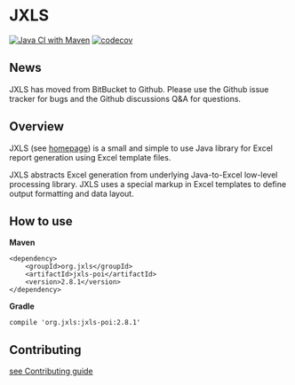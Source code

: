 # JXLS

[![Java CI with Maven](https://github.com/jxlsteam/jxls/workflows/Java%20CI%20with%20Maven/badge.svg)](https://github.com/jxlsteam/jxls/actions?query=workflow%3A%22Java+CI+with+Maven%22) [![codecov](https://codecov.io/gh/jxlsteam/jxls/branch/master/graph/badge.svg)](https://codecov.io/gh/jxlsteam/jxls)

## News

JXLS has moved from BitBucket to Github. Please use the Github issue tracker for bugs and the Github discussions Q&A for questions.

## Overview

JXLS (see [homepage](http://jxls.sourceforge.net/)) is a small and simple to use Java library for Excel report generation using Excel template files.

JXLS abstracts Excel generation from underlying Java-to-Excel low-level processing library.
JXLS uses a special markup in Excel templates to define output formatting and data layout.

## How to use

**Maven**

    <dependency>
        <groupId>org.jxls</groupId>
        <artifactId>jxls-poi</artifactId>
        <version>2.8.1</version>
    </dependency>

**Gradle**

    compile 'org.jxls:jxls-poi:2.8.1'


## Contributing

[see Contributing guide](CONTRIBUTING.md)
